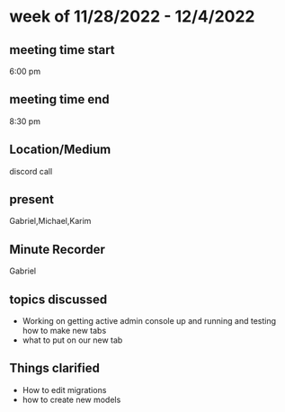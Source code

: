 # week of 11/28/2022 - 12/4/2022
## meeting time start
6:00 pm
## meeting time end
8:30 pm
## Location/Medium
discord call
## present
Gabriel,Michael,Karim
## Minute Recorder
Gabriel
## topics discussed
 * Working on getting active admin console up and running and testing how to make new tabs
 * what to put on our new tab
## Things clarified
 * How to edit migrations
 * how to create new models
